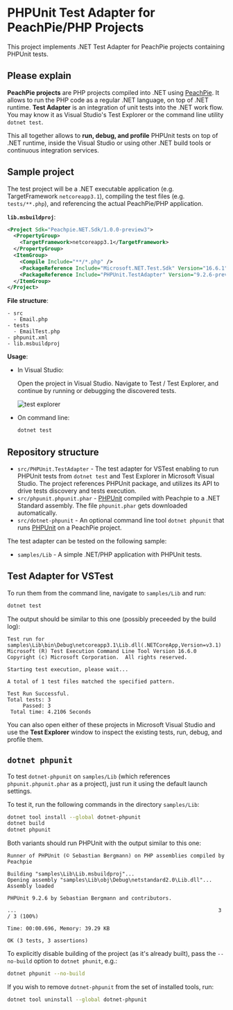 # PHPUnit Test Adapter for PeachPie/PHP Projects

This project implements .NET Test Adapter for PeachPie projects containing PHPUnit tests.

## Please explain

**PeachPie projects** are PHP projects compiled into .NET using [PeachPie](https://www.peachpie.io/). It allows to run the PHP code as a regular .NET language, on top of .NET runtime.
**Test Adapter** is an integration of unit tests into the .NET work flow. You may know it as Visual Studio's Test Explorer or the command line utility `dotnet test`.

This all together allows to **run, debug, and profile** PHPUnit tests on top of .NET runtime, inside the Visual Studio or using other .NET build tools or continuous integration services.

## Sample project

The test project will be a .NET executable application (e.g. TargetFramework `netcoreapp3.1`), compiling the test files (e.g. `tests/**.php`), and referencing the actual PeachPie/PHP application.

**`lib.msbuildproj`**:

```xml
<Project Sdk="Peachpie.NET.Sdk/1.0.0-preview3">
  <PropertyGroup>
    <TargetFramework>netcoreapp3.1</TargetFramework>
  </PropertyGroup>
  <ItemGroup>
    <Compile Include="**/*.php" />
    <PackageReference Include="Microsoft.NET.Test.Sdk" Version="16.6.1" />
    <PackageReference Include="PHPUnit.TestAdapter" Version="9.2.6-preview3" />
  </ItemGroup>
</Project>
```

**File structure**:

```text
- src
  - Email.php
- tests
  - EmailTest.php
- phpunit.xml
- lib.msbuildproj
```

**Usage**:

- In Visual Studio:

    Open the project in Visual Studio. Navigate to Test / Test Explorer, and continue by running or debugging the discovered tests.

    ![test explorer](https://github.com/peachpiecompiler/phpunit-testadapter/raw/master/docs/testexplorer.png)
    
- On command line:

    ```bash
    dotnet test
    ```

## Repository structure

- `src/PHPUnit.TestAdapter` - The test adapter for VSTest enabling to run PHPUnit tests from `dotnet test` and Test Explorer in Microsoft Visual Studio. The project references PHPUnit package, and utilizes its API to drive tests discovery and tests execution.
- `src/phpunit.phpunit.phar` - [PHPUnit](https://phpunit.de) compiled with Peachpie to a .NET Standard assembly. The file `phpunit.phar` gets downloaded automatically. 
- `src/dotnet-phpunit` - An optional command line tool `dotnet phpunit` that runs [PHPUnit](https://phpunit.de) on a PeachPie project.

The test adapter can be tested on the following sample:

- `samples/Lib` - A simple .NET/PHP application with PHPUnit tests.

## Test Adapter for VSTest

To run them from the command line, navigate to `samples/Lib` and run:

```bash
dotnet test
```

The output should be similar to this one (possibly preceeded by the build log):

```text
Test run for samples\Lib\bin\Debug\netcoreapp3.1\Lib.dll(.NETCoreApp,Version=v3.1)
Microsoft (R) Test Execution Command Line Tool Version 16.6.0
Copyright (c) Microsoft Corporation.  All rights reserved.

Starting test execution, please wait...

A total of 1 test files matched the specified pattern.

Test Run Successful.
Total tests: 3
     Passed: 3
 Total time: 4.2106 Seconds
```

You can also open either of these projects in Microsoft Visual Studio and use the **Test Explorer** window to inspect the existing tests, run, debug, and profile them.

## `dotnet phpunit`

To test `dotnet-phpunit` on `samples/Lib` (which references `phpunit.phpunit.phar` as a project), just run it using the default launch settings.

To test it, run the following commands in the directory `samples/Lib`:

```bash
dotnet tool install --global dotnet-phpunit
dotnet build
dotnet phpunit
```

Both variants should run PHPUnit with the output similar to this one:

```text
Runner of PHPUnit (© Sebastian Bergmann) on PHP assemblies compiled by Peachpie

Building "samples\Lib\Lib.msbuildproj"...
Opening assembly "samples\Lib\obj\Debug\netstandard2.0\Lib.dll"...
Assembly loaded

PHPUnit 9.2.6 by Sebastian Bergmann and contributors.

...                                                                 3 / 3 (100%)

Time: 00:00.696, Memory: 39.29 KB

OK (3 tests, 3 assertions)
```

To explicitly disable building of the project (as it's already built), pass the `--no-build` option to `dotnet phunit`, e.g.:

```bash
dotnet phpunit --no-build
```

If you wish to remove `dotnet-phpunit` from the set of installed tools, run:

```bash
dotnet tool uninstall --global dotnet-phpunit
```
